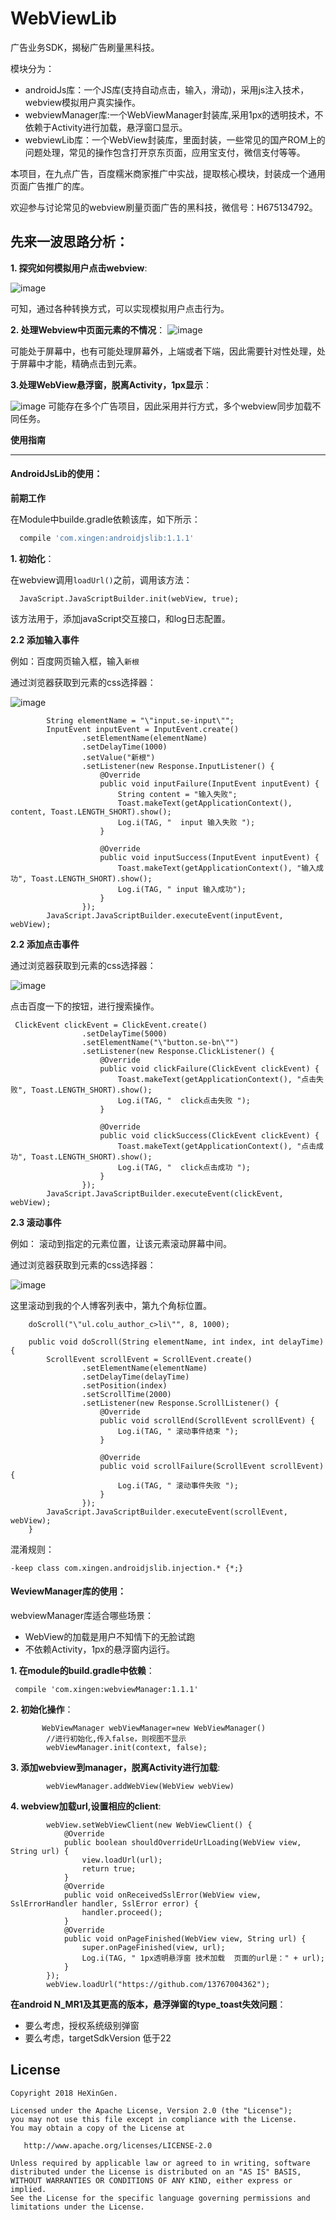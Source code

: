 # WebViewLib

广告业务SDK，揭秘广告刷量黑科技。

模块分为：

- androidJs库：一个JS库(支持自动点击，输入，滑动)，采用js注入技术，webview模拟用户真实操作。
- webviewManager库:一个WebViewManager封装库,采用1px的透明技术，不依赖于Activity进行加载，悬浮窗口显示。
- webviewLib库：一个WebView封装库，里面封装，一些常见的国产ROM上的问题处理，常见的操作包含打开京东页面，应用宝支付，微信支付等等。

本项目，在九点广告，百度糯米商家推广中实战，提取核心模块，封装成一个通用页面广告推广的库。

欢迎参与讨论常见的webview刷量页面广告的黑科技，微信号：H675134792。

先来一波思路分析：
---

**1. 探究如何模拟用户点击webview**:

![image](https://github.com/13767004362/WebViewLib/blob/master/picture/webview%E6%A8%A1%E6%8B%9F%E7%94%A8%E6%88%B7%E7%82%B9%E5%87%BB%E5%88%86%E6%9E%90.png)

可知，通过各种转换方式，可以实现模拟用户点击行为。

**2. 处理Webview中页面元素的不情况**： 
![image](https://github.com/13767004362/WebViewLib/blob/master/picture/WebView%E9%A1%B5%E9%9D%A2%E4%B8%AD%E5%85%83%E7%B4%A0%E4%B8%8D%E5%90%8C%E6%83%85%E5%86%B5%E5%A4%84%E7%90%86.png)

可能处于屏幕中，也有可能处理屏幕外，上端或者下端，因此需要针对性处理，处于屏幕中才能，精确点击到元素。

**3.处理WebView悬浮窗，脱离Activity，1px显示**：

![image](https://github.com/13767004362/WebViewLib/blob/master/picture/WebView%E8%84%B1%E7%A6%BBActivity%E8%BF%9B%E8%A1%8C%E5%8A%A0%E8%BD%BD%20(1).png)
可能存在多个广告项目，因此采用并行方式，多个webview同步加载不同任务。

**使用指南**

---

#### **AndroidJsLib的使用**：

**前期工作**

在Module中builde.gradle依赖该库，如下所示：

```groovy
  compile 'com.xingen:androidjslib:1.1.1'
```

**1. 初始化**：

在webview调用`loadUrl()`之前，调用该方法：
```
  JavaScript.JavaScriptBuilder.init(webView, true);
```
该方法用于，添加javaScript交互接口，和log日志配置。

**2.2 添加输入事件**

例如：百度网页输入框，输入`新根`

通过浏览器获取到元素的css选择器：

![image](https://github.com/13767004362/WebViewLib/blob/master/picture/%E8%BE%93%E5%85%A5%E6%A1%86.png)

```
        String elementName = "\"input.se-input\"";
        InputEvent inputEvent = InputEvent.create()
                .setElementName(elementName)
                .setDelayTime(1000)
                .setValue("新根")
                .setListener(new Response.InputListener() {
                    @Override
                    public void inputFailure(InputEvent inputEvent) {
                        String content = "输入失败";
                        Toast.makeText(getApplicationContext(), content, Toast.LENGTH_SHORT).show();
                        Log.i(TAG, "  input 输入失败 ");
                    }

                    @Override
                    public void inputSuccess(InputEvent inputEvent) {
                        Toast.makeText(getApplicationContext(), "输入成功", Toast.LENGTH_SHORT).show();
                        Log.i(TAG, " input 输入成功");
                    }
                });
        JavaScript.JavaScriptBuilder.executeEvent(inputEvent, webView);
```
**2.2 添加点击事件**

通过浏览器获取到元素的css选择器：

![image](https://github.com/13767004362/WebViewLib/blob/master/picture/%E7%82%B9%E5%87%BB%E6%8C%89%E9%92%AE.png)

点击百度一下的按钮，进行搜索操作。
```
 ClickEvent clickEvent = ClickEvent.create()
                .setDelayTime(5000)
                .setElementName("\"button.se-bn\"")
                .setListener(new Response.ClickListener() {
                    @Override
                    public void clickFailure(ClickEvent clickEvent) {
                        Toast.makeText(getApplicationContext(), "点击失败", Toast.LENGTH_SHORT).show();
                        Log.i(TAG, "  click点击失败 ");
                    }

                    @Override
                    public void clickSuccess(ClickEvent clickEvent) {
                        Toast.makeText(getApplicationContext(), "点击成功", Toast.LENGTH_SHORT).show();
                        Log.i(TAG, "  click点击成功 ");
                    }
                });
        JavaScript.JavaScriptBuilder.executeEvent(clickEvent, webView);
```
**2.3 滚动事件**



例如： 滚动到指定的元素位置，让该元素滚动屏幕中间。


通过浏览器获取到元素的css选择器：

![image](https://github.com/13767004362/WebViewLib/blob/master/picture/%E6%BB%9A%E5%8A%A8%E5%88%97%E8%A1%A8.png)


这里滚动到我的个人博客列表中，第九个角标位置。
```
    doScroll("\"ul.colu_author_c>li\"", 8, 1000);

    public void doScroll(String elementName, int index, int delayTime) {
        ScrollEvent scrollEvent = ScrollEvent.create()
                .setElementName(elementName)
                .setDelayTime(delayTime)
                .setPosition(index)
                .setScrollTime(2000)
                .setListener(new Response.ScrollListener() {
                    @Override
                    public void scrollEnd(ScrollEvent scrollEvent) {
                        Log.i(TAG, " 滚动事件结束 ");
                    }

                    @Override
                    public void scrollFailure(ScrollEvent scrollEvent) {
                        Log.i(TAG, " 滚动事件失败 ");
                    }
                });
        JavaScript.JavaScriptBuilder.executeEvent(scrollEvent, webView);
    }
```
混淆规则：
```
-keep class com.xingen.androidjslib.injection.* {*;}
```

#### **WeviewManager库的使用**：

webviewManager库适合哪些场景：

- WebView的加载是用户不知情下的无脸试跑
- 不依赖Activity，1px的悬浮窗内运行。

**1. 在module的build.gradle中依赖**：
```
 compile 'com.xingen:webviewManager:1.1.1'
```

**2. 初始化操作**：
```
       WebViewManager webViewManager=new WebViewManager()
        //进行初始化,传入false，则视图不显示
        webViewManager.init(context, false);
```
**3. 添加webview到manager，脱离Activity进行加载**:
```
        webViewManager.addWebView(WebView webView) 
```
**4. webview加载url,设置相应的client**:
```
        webView.setWebViewClient(new WebViewClient() {
            @Override
            public boolean shouldOverrideUrlLoading(WebView view, String url) {
                view.loadUrl(url);
                return true;
            }
            @Override
            public void onReceivedSslError(WebView view, SslErrorHandler handler, SslError error) {
                handler.proceed();
            }
            @Override
            public void onPageFinished(WebView view, String url) {
                super.onPageFinished(view, url);
                Log.i(TAG, " 1px透明悬浮窗 技术加载  页面的url是：" + url);
            }
        });
        webView.loadUrl("https://github.com/13767004362");
```


**在android N_MR1及其更高的版本，悬浮弹窗的type_toast失效问题**：

- 要么考虑，授权系统级别弹窗
- 要么考虑，targetSdkVersion 低于22



License
-------

    Copyright 2018 HeXinGen.

    Licensed under the Apache License, Version 2.0 (the "License");
    you may not use this file except in compliance with the License.
    You may obtain a copy of the License at

       http://www.apache.org/licenses/LICENSE-2.0

    Unless required by applicable law or agreed to in writing, software
    distributed under the License is distributed on an "AS IS" BASIS,
    WITHOUT WARRANTIES OR CONDITIONS OF ANY KIND, either express or implied.
    See the License for the specific language governing permissions and
    limitations under the License.


